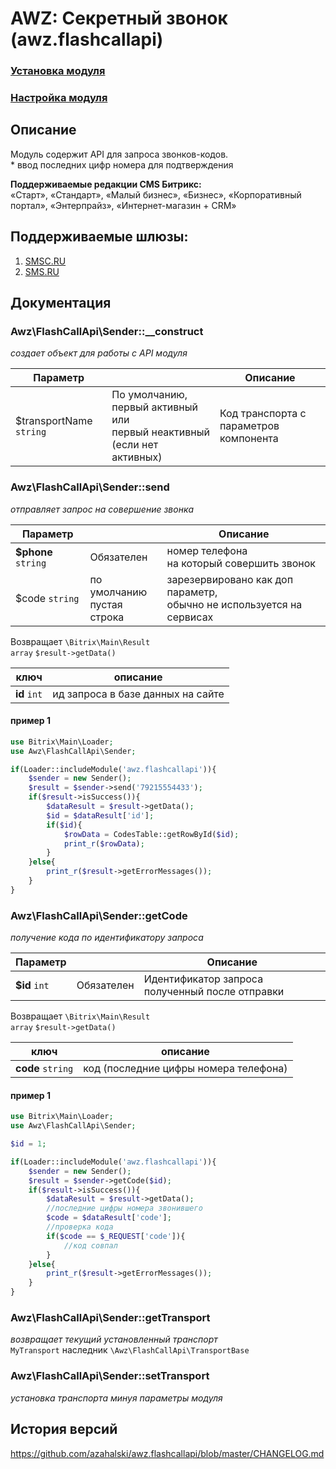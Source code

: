 # AWZ: Секретный звонок (awz.flashcallapi)

### [Установка модуля](https://github.com/azahalski/awz.flashcallapi/tree/main/docs/install.md)
### [Настройка модуля](https://github.com/azahalski/awz.flashcallapi/tree/main/docs/settings.md)

<!-- desc-start -->

## Описание
Модуль содержит API для запроса звонков-кодов.<br>
\* ввод последних цифр номера для подтверждения

**Поддерживаемые редакции CMS Битрикс:**<br>
«Старт», «Стандарт», «Малый бизнес», «Бизнес», «Корпоративный портал», «Энтерпрайз», «Интернет-магазин + CRM»

## Поддерживаемые шлюзы:
1. [SMSC.RU](https://smsc.ru/?ppmlife&utm_source=a_z&utm_medium=bitrix&utm_campaign=awz_flashcallapi)
2. [SMS.RU](https://mlife.sms.ru/?utm_source=a_z&utm_medium=bitrix&utm_campaign=awz_flashcallapi)

<!-- desc-end -->

## Документация
<!-- dev-start -->
### Awz\FlashCallApi\Sender::__construct

<em>создает объект для работы с API модуля</em>

| Параметр |  | Описание |
| --- | --- | --- |
| $transportName `string` | По умолчанию, первый активный или <br>первый неактивный (если нет активных) | Код транспорта с параметров компонента |

### Awz\FlashCallApi\Sender::send

<em>отправляет запрос на совершение звонка</em> 

| Параметр |  | Описание |
| --- | --- | --- |
| **$phone** `string` | Обязателен | номер телефона <br>на который совершить звонок |
| $code `string` | по умолчанию <br>пустая строка | зарезервировано как доп параметр,<br> обычно не используется на сервисах |

Возвращает `\Bitrix\Main\Result`<br> 
`array` `$result->getData()`

| ключ | описание |
| --- | --- |
| **id** `int` | ид запроса в базе данных на сайте |

#### пример 1

```php
use Bitrix\Main\Loader;
use Awz\FlashCallApi\Sender;

if(Loader::includeModule('awz.flashcallapi')){
    $sender = new Sender();
    $result = $sender->send('79215554433');
    if($result->isSuccess()){
        $dataResult = $result->getData();
        $id = $dataResult['id'];
        if($id){
            $rowData = CodesTable::getRowById($id);
            print_r($rowData);
        }
    }else{
        print_r($result->getErrorMessages());
    }
}
```

### Awz\FlashCallApi\Sender::getCode

<em>получение кода по идентификатору запроса</em> 

| Параметр |  | Описание |
| --- | --- | --- |
| **$id** `int` | Обязателен | Идентификатор запроса полученный после отправки |

Возвращает `\Bitrix\Main\Result`<br> 
`array` `$result->getData()`

| ключ | описание |
| --- | --- |
| **code** `string` | код (последние цифры номера телефона) |

#### пример 1

```php
use Bitrix\Main\Loader;
use Awz\FlashCallApi\Sender;

$id = 1;

if(Loader::includeModule('awz.flashcallapi')){
    $sender = new Sender();
    $result = $sender->getCode($id);
    if($result->isSuccess()){
        $dataResult = $result->getData();
        //последние цифры номера звонившего
        $code = $dataResult['code']; 
        //проверка кода
        if($code == $_REQUEST['code']){
            //код совпал
        }
    }else{
        print_r($result->getErrorMessages());
    }
}
```

### Awz\FlashCallApi\Sender::getTransport

<em>возвращает текущий установленный транспорт </em><br>
`MyTransport` наследник `\Awz\FlashCallApi\TransportBase`

### Awz\FlashCallApi\Sender::setTransport

<em>установка транспорта минуя параметры модуля </em>

<!-- dev-end -->


<!-- cl-start -->
## История версий

https://github.com/azahalski/awz.flashcallapi/blob/master/CHANGELOG.md

<!-- cl-end -->
